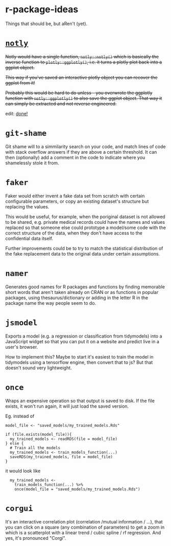 # r-package-ideas
Things that should be, but aRen't (yet).

# [`notly`](https://github.com/gdmcdonald/notly)

~~Notly would have a single function, `notly::notly()` which is basically the inverse function to `plotly::ggplotly()`, i.e. it turns a plotly plot back into a ggplot object.~~

~~This way if you've saved an interactive plotly object you can recover the ggplot from it!~~

~~Probably this would be hard to do unless - you overwrote the ggplotly function with `notly::ggplotly()` to also save the ggplot object. That way it can simply be extracted and not reverse engineered.~~

edit: [done!](https://github.com/gdmcdonald/notly)

# `git-shame`

Git shame will to a simmilarity search on your code, and match lines of code with stack overflow answers if they are above a certain threshold. It can then (optionally) add a comment in the code to indicate where you shamelessly stole it from.

# `faker`

Faker would either invent a fake data set from scratch with certain configurable parameters, or copy an existing dataset's structure but replacing the values.

This would be useful, for example, when the poriginal dataset is not allowed to be shared, e.g. private medical records could have the names and values replaced so that someone else could prototype a model/some code with the correct structure of the data, when they don't have access to the confidential data itself.

Further improvements could be to try to match the statistical distribution of the fake replacement data to the original data under certain assumptions.

# `namer`

Generates good names for R packages and functions by finding memorable short words that aren't taken already on CRAN or as functions in popular packages, using thesaurus/dictionary or adding in the letter R in the package name the way people seem to do.

# `jsmodel`

Exports a model (e.g. a regression or classification from tidymodels) into a JavaScript widget so that you can put it on a website and predict live in a user's browser. 

How to implement this? Maybe to start it's easiest to train the model in tidymodels using a tensorflow engine, then convert that to js? But that doesn't sound very lightweight.

# `once`

Wraps an expensive operation so that output is saved to disk. If the file exists, it won't run again, it will just load the saved version. 

Eg. instead of 

```{r}
model_file <- "saved_models/my_trained_models.Rds"

if (file.exists(model_file)){
  my_trained_models <- readRDS(file = model_file)
} else {
  # Train all the models 
  my_trained_models <- train_models_function(...)
  saveRDS(my_trained_models, file = model_file)
}
```

it would look like

```{r}
  my_trained_models <- 
    train_models_function(...) %>%
    once(model_file = "saved_models/my_trained_models.Rds")
```

# `corgui`

It's an interactive correlation plot (correlation /mutual information / ...), that you can click on a square (any combination of parameters) to get a zoom in which is a scatterplot with a linear trend / cubic spline / rf regression. And yes, it's pronounced "Corgi".


